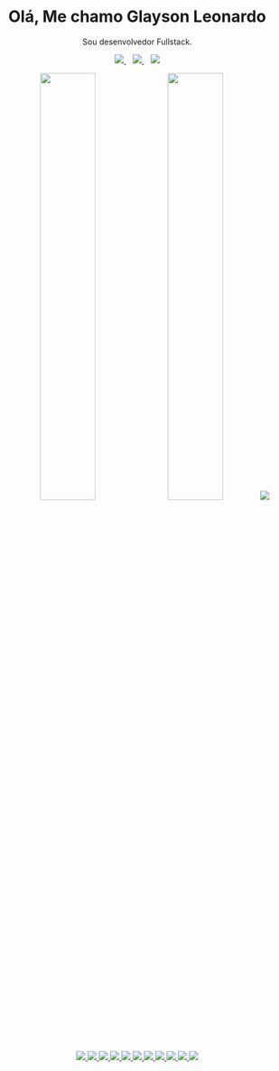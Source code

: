 <h1 align='center'>
  Olá, Me chamo Glayson Leonardo
</h1>

<p align='center'>
  Sou desenvolvedor Fullstack. 
</p>


<p align='center'>
  <a href="https://www.linkedin.com/in/glayson1997/">
    <img src="https://img.shields.io/badge/LinkedIn-0077B5?style=for-the-badge&logo=linkedin&logoColor=white" />        
  </a>&nbsp;&nbsp;
  <a href="mailto:glayson.leo@gmail.com">
    <img src="https://img.shields.io/badge/Gmail-D14836?style=for-the-badge&logo=gmail&logoColor=white" />
  </a>&nbsp;&nbsp;
   <a href="https://api.whatsapp.com/send?phone=5521975021708">
    <img src="https://img.shields.io/badge/WhatsApp-25D366?style=for-the-badge&logo=whatsapp&logoColor=white" />        
  </a>
</p>



<p align='center'>
  <a href="#"><img src="https://github-readme-stats.vercel.app/api?username=GlaysonL&show_icons=true&theme=dark" width="44%"></a>
  <a href="#"><img src="https://github-readme-stats.vercel.app/api/top-langs/?username=GlaysonL&layout=compact&langs_count=7&theme=dark" width="44%"></a>
  <img src="https://github-readme-streak-stats.herokuapp.com/?user=GlaysonL"/>
</p>


<p align='center'>
  <a href="#">
    
 <img src="https://img.shields.io/badge/-C%23-blueviolet?style=for-the-badge&logo=csharp"/>
<img src="https://img.shields.io/badge/Java-ED8B00?style=for-the-badge&logo=java&logoColor=white" />
<img src="https://img.shields.io/badge/Spring-6DB33F?style=for-the-badge&logo=spring&logoColor=white" />                 
<img src="https://img.shields.io/badge/Spring_Boot-F2F4F9?style=for-the-badge&logo=spring-boot" />   
<img src="https://img.shields.io/badge/Spring_Security-6DB33F?style=for-the-badge&logo=Spring-Security&logoColor=white" />
<img src="https://img.shields.io/badge/Apache_Maven-C71A36?style=for-the-badge&logo=apachemaven&logoColor=white" />
<img src="https://img.shields.io/badge/json-5E5C5C?style=for-the-badge&logo=json&logoColor=white" />
<img src="https://img.shields.io/badge/Hibernate-59666C?style=for-the-badge&logo=Hibernate&logoColor=white" />
<img src="https://img.shields.io/badge/MySQL-005C84?style=for-the-badge&logo=mysql&logoColor=white" />
<img src="https://img.shields.io/badge/PostgreSQL-316192?style=for-the-badge&logo=postgresql&logoColor=white" />
<img src="https://img.shields.io/badge/docker-%230db7ed.svg?style=for-the-badge&logo=docker&logoColor=white" /> 
    </a>  
</p>
